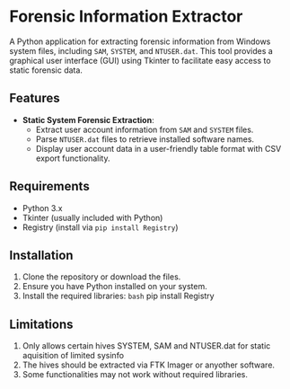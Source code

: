 # Forensic Information Extractor

A Python application for extracting forensic information from Windows system files, including `SAM`, `SYSTEM`, and `NTUSER.dat`. This tool provides a graphical user interface (GUI) using Tkinter to facilitate easy access to static forensic data.

## Features

- **Static System Forensic Extraction**:
  - Extract user account information from `SAM` and `SYSTEM` files.
  - Parse `NTUSER.dat` files to retrieve installed software names.
  - Display user account data in a user-friendly table format with CSV export functionality.

## Requirements

- Python 3.x
- Tkinter (usually included with Python)
- Registry (install via `pip install Registry`)

## Installation

1. Clone the repository or download the files.
2. Ensure you have Python installed on your system.
3. Install the required libraries:
   ```bash```
   pip install Registry

## Limitations

1. Only allows certain hives SYSTEM, SAM and NTUSER.dat for static aquisition of limited sysinfo
2. The hives should be extracted via FTK Imager or anyother software.
3. Some functionalities may not work without required libraries.